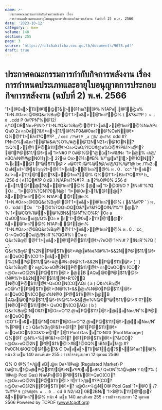 ```yaml
---
name: >-
  ประกาศคณะกรรมการกำกับกิจการพลังงาน เรื่อง
  การกำหนดประเภทและอายุใบอนุญาตการประกอบกิจการพลังงาน (ฉบับที่ 2) พ.ศ. 2566
date: '2023-10-12'
category: ง พิเศษ
volume: 140
section: 255
page: 3
source: 'https://ratchakitcha.soc.go.th/documents/9675.pdf'
draft: true
---
```


# ประกาศคณะกรรมการกำกับกิจการพลังงาน เรื่อง การกำหนดประเภทและอายุใบอนุญาตการประกอบกิจการพลังงาน (ฉบับที่ 2) พ.ศ. 2566

'1>@0ค>11/@1ํ@?&>@1พล?@% N1APอ @1ํ@ห% '1>N.#Oล>อ@0BQ&อ%Bญ@!@1'1>อ&>@1พล?@% ( &?&#?P ` ) พ . 0 . `cdd P 0#?PN'็%@12/ค/1OORNพ>P/N!>/'1>N.#Q&อ%Bญ@!@1'1>อ&>@1พล?@%NพAPอQหO 2อ คลOอ?&/!>ค>11/@1%P0&@0พล?@%OหN@!> Q%@1'1>B/ค1?Q#?P _ / `cdd /?%#?P _a B/.@พ?%$์ `cdd #?PNหO%อ&หล?@1#&#/%O%/#@@12NN21>/@1ON?%Q%>@1 P@$11/@!>Oล>QหO/?(CO#ํ@ห%O@#?P&1>ห@1? @1P@$11/@!>อ'1>N#0 P 0คํ@%@"@(ล1>#&!Nอ '1>@% ค/@/คBO/คN@#@N011ฐ> 2?ค/ Oล>@1ล#B% 1//"@ล?1>@1ON?%อ>@1 P@$11/@!> อ@0?0อํ@%@!@/ค/@/Q%/@!1@ be /11ค2อ OหNพ1>1@&?ญญ?!>@1'1>อ&>@1พล?@% พ . 0 . `cc^ '1>อ&?&/!>ค>11/@1ํ@?&>@1พล?@% Q%@1'1>B/ค1?Q#?P b_ /256 d ( ค1?Q#?P 8 d9 ) N/APอ/?%#?P _a ?%0@0% 256 d ค>11/@1ํ@?&>@1พล?@% @ออ'1>@0R/O ? !NอR'%?Q Oอ _ '1>@0%?QN1?0/N@ ì '1>@0ค>11/@1ํ@?&>@1พล?@% N1APอ @1ํ@ห% '1>N.#Oล>อ@0BQ&อ%Bญ@!@1'1>อ&>@1พล?@% ( &?&#?P ` ) พ . 0 . `cdd î Oอ ` '1>@0%?QQหOQO&?ค?&!?QO!N/?%"? @/?%'1>@0Q%1@>@%BN&1@N'็%!O%R' Oอ a QหO0Nล>ค/@/Q%Oอ e อ'1>@0ค>11/@1ํ@?&>@1พล?@% N1APอ @1ํ@ห% '1>N.#Oล>อ@0BQ&อ%Bญ@!@1'1>อ&>@1พล?@% พ . 0 . `cc_ Oล>QหOQOค/@/!NอR'%?QO#% ì Oอ e Q&อ%Bญ@!@1'1>อ&>@1P@$11/@!>/?หO@'1>N.# ? !NอR'%?Q ( _ ) Q&อ%Bญ@!%2NP@$11/@!>#@#Nอ(N@%1>&&2NP@$11/@!> ออQหOON(CO'1>อ&>@1 %2NP@$11/@!>#@#Nอ(N@%1>&&2NP@$11/@!> ( ` ) Q&อ%Bญ@!? ห@Oล>คO@2NP@$11/@!> ออQหOON (CO? ห@Oล>คO@2NP@$11/@!> @B AQอ@0P@$11/@!>(N@%1>&&2NP@$11/@!>R'0?B N@0P@$11/@!>QหOON(COAQอ ( a ) Q&อ%Bญ@!คO@'ล?P@$11/@!>(N@%1>&&ํ@ห%N@0P@$11/@!> ออQหOON(COํ@ห%N@0 P@$11/@!>@B AQอ@0P@$11/@!>(N@%1>&&ํ@ห%N@0P@$11/@!>R'0?B N@0P@$11/@!> QหOON(COAQอ ( b ) Q&อ%Bญ@!NO&1?1@Oล>O'12.@พP@$11/@!>@อNหล/N'็%P@ ออQหOON (CO'1>อ&>@1NO&1?1@Oล>O'12.@พP@$11/@!>@อNหล/N'็%P@ ( c ) Q&อ%Bญ@!&1>ห@1? @1P@$11/@!> ออQหOON(CO&1>ห@1? @1 Pool Gas อ'1>N#0 (Pool Manager) Q%@1 ํ @N%>%@1&1>ห@1? @1P@$11/@!>?&(CO? ห@Oล>คO@2N P@$11/@!>#B1@0Q%ลBN/อ!ล@ #?Pอ0CN.@0Q!O@1ํ@?& C Oลอค>11/@1ํ@?&>@1พล?@% หน้า 3 เลม 140 ตอนพิเศษ 255 ง ราชกิจจานุเบกษา 12 ตุลาคม 2566

Q% O @%'1>/@ คB.@พ Oล>1@ค@ (Regulated Market) P 0คํ@%/1@ค@P@$11/@!>Nล?P0อลBN/ QหON'็%1@ค@N ? 0/?% ( 1@ค@ Pool Gas) NพAPอ@0P@$11/@!>QหO(CO? ห@Oล>คO@2NP@$11/@!> !@/'1>/@#?P(CO? ห@Oล>คO@2NP@$11/@!>? ห@Oล>%ํ@NO@ Pool Gasî '1>@0  /?%#?P `9 ?%0@0% พ . 0 . `cd 6 N2/อQ 0B2BN/ '1>$@%11/@1ํ@?&>@1พล?@% หน้า 4 เลม 140 ตอนพิเศษ 255 ง ราชกิจจานุเบกษา 12 ตุลาคม 2566 Powered by TCPDF (www.tcpdf.org)
